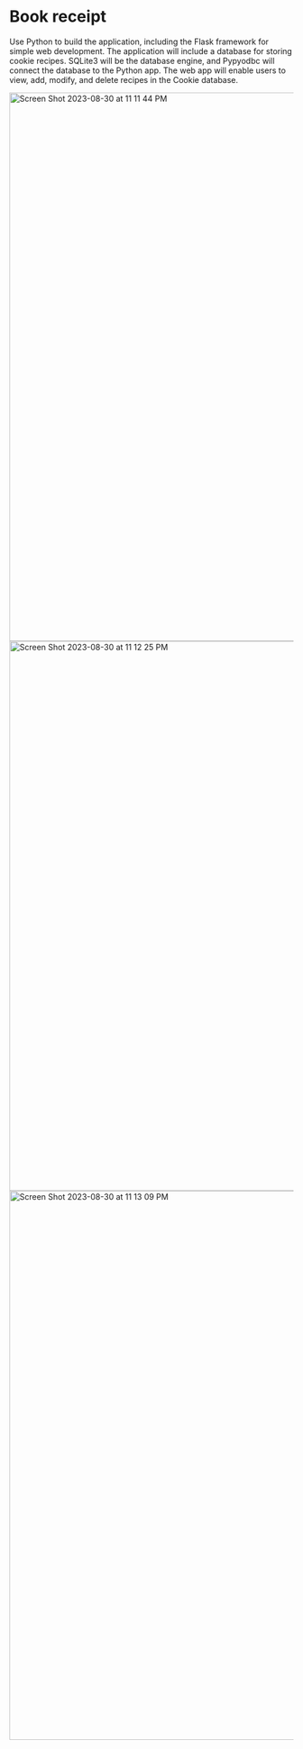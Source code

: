 
# Book receipt

Use Python to build the application, including the Flask framework for simple web development. The application will include a database for storing cookie recipes. SQLite3 will be the database engine, and Pypyodbc will connect the database to the Python app.
The web app will enable users to view, add, modify, and delete recipes in the Cookie database.

<img width="973" alt="Screen Shot 2023-08-30 at 11 11 44 PM" src="https://github.com/lisaGDev/book-receipt/assets/136374063/14e7ddc3-ee5a-4de8-a6bb-673fa6632133">
<img width="975" alt="Screen Shot 2023-08-30 at 11 12 25 PM" src="https://github.com/lisaGDev/book-receipt/assets/136374063/17d06dc6-6e62-41b3-bc0d-15de3b7b1f6a">
<img width="974" alt="Screen Shot 2023-08-30 at 11 13 09 PM" src="https://github.com/lisaGDev/book-receipt/assets/136374063/9ef0b9be-b5b0-41ef-970e-d5f23a5cf1a3">
